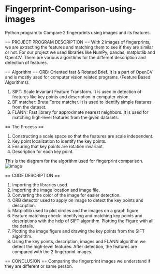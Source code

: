 # Fingerprint-Comparison-using-images
Python program to Compare 2 fingerprints using images and its features.

== PROJECT PROGRAM DESCRIPTION ==
With 2 images of fingerprints, we are extracting the features and matching them to see if they are similar or not.
For our project we used libraries like NumPy, pandas, matplotlib and OpenCV.
There are various algorithms for the different description and detection of features.

== Algorithm ==
ORB: Oriented fast & Rotated Brief. It is a part of OpenCV and is mostly used for computer vision related programs. 
(Feature Based Algorithms):
1.	SIFT: Scale Invariant Feature Transform. It is used in detection of features like key points and description in computer vision.
2.	BF matcher: Brute Force matcher. It is used to identify simple features from the dataset.
3.	FLANN: Fast library for approximate nearest neighbors. It is used for matching high-level features from the given datasets. 

== The Process ==
1.	Constructing a scale space so that the features are scale independent.
2.	Key point localization to identify the key points.
3.	Ensuring that key points are rotation invariant.
4.	Description for each key point.

This is the diagram for the algorithm used for fingerprint comparison.
![image](https://user-images.githubusercontent.com/91388375/144934558-2b81d0fb-9203-42ee-b50c-7a813d839179.png)


 


== CODE DESCRIPTION == 
1.	Importing the libraries used.
2.	Importing the image location and image file.
3.	Converting the color of the image for easier detection.
4.	ORB detector used to apply on image to detect the key points and description. 
5.	Matplotlib used to plot circles and the images on a graph figure.
6.	Feature matching check: identifying and matching key points and descriptions with the help of SIFT algorithm. Plotting the Figure with all the details.
7.	Plotting the image figure and drawing the key points from the SIFT algorithm.
8.	Using the key points, description, images and FLANN algorithm we detect the high-level features. After detection, the features are compared with the 2 fingerprint images.

== CONCLUSION ==
Comparing the fingerprint images we understand if they are different or same person.
